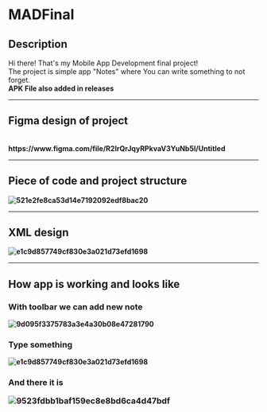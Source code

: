 # MADFinal
<h2>Description</h2>
Hi there! That's my Mobile App Development final project!<br>
The project is simple app "Notes" where You can write something to not forget.<br>
<b>APK File also added in releases<b>
<hr>
<h2>Figma design of project</h2><br>
https://www.figma.com/file/R2lrQrJqyRPkvaV3YuNb5I/Untitled
<hr>
<h2>Piece of code and project structure</h2>
  
![521e2fe8ca53d14e7192092edf8bac20](https://user-images.githubusercontent.com/39675003/101621935-9cec9380-3a40-11eb-8879-237727fef139.png)

<hr>
<h2>XML design</h2>

![e1c9d857749cf830e3a021d73efd1698](https://user-images.githubusercontent.com/39675003/101622197-f1900e80-3a40-11eb-9f1f-9b89dbe544a4.png)

<hr>
<h2>How app is working and looks like</h2>
<h3>With toolbar we can add new note</h3>

![9d095f3375783a3e4a30b08e47281790](https://user-images.githubusercontent.com/39675003/101625007-04a4dd80-3a45-11eb-8525-2ebb8aeb39ac.png)

<h3>Type something</h3>

![e1c9d857749cf830e3a021d73efd1698](https://user-images.githubusercontent.com/39675003/101625008-053d7400-3a45-11eb-92db-c28e883d6435.png)

<h3>And there it is
  
![9523fdbb1baf159ec8e8bd6ca4d47bdf](https://user-images.githubusercontent.com/39675003/101625009-053d7400-3a45-11eb-9c8e-800e325177f6.png)
